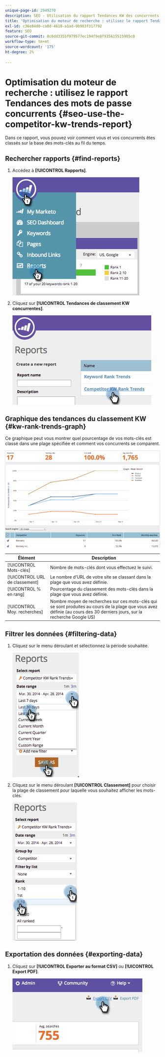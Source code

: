 ```yaml
---
unique-page-id: 2949270
description: SEO - Utilisation du rapport Tendances KW des concurrents - Documents Marketo - Documentation du produit
title: 'Optimisation du moteur de recherche : utilisez le rapport Tendances des mots de passe concurrents'
exl-id: c36e84d0-ca8d-4618-a1ad-9b903f317792
feature: SEO
source-git-commit: 0c0dd3355f979577ec194f9e8f935615515905c0
workflow-type: tm+mt
source-wordcount: '175'
ht-degree: 2%

---
```


# Optimisation du moteur de recherche : utilisez le rapport Tendances des mots de passe concurrents {#seo-use-the-competitor-kw-trends-report}

Dans ce rapport, vous pouvez voir comment vous et vos concurrents êtes classés sur la base des mots-clés au fil du temps.

## Rechercher rapports {#find-reports}

1. Accédez à **[!UICONTROL Rapports]**.

   ![](assets/image2014-9-18-14-3a6-3a18.png)

1. Cliquez sur **[!UICONTROL Tendances de classement KW concurrentes]**.

   ![](assets/image2014-9-18-14-3a6-3a37.png)

## Graphique des tendances du classement KW {#kw-rank-trends-graph}

Ce graphique peut vous montrer quel pourcentage de vos mots-clés est classé dans une plage spécifiée et comment vos concurrents se comparent.

![](assets/image2014-9-18-14-3a7-3a1.png)

| Élément | Description |
|---|---|
| [!UICONTROL Mots-clés] | Nombre de mots-clés dont vous effectuez le suivi. |
| [!UICONTROL URL de classement] | Le nombre d’URL de votre site se classant dans la plage que vous avez définie. |
| [!UICONTROL  % en rang] | Pourcentage du classement des mots-clés dans la plage que vous avez définie. |
| [!UICONTROL Moy. recherches] | Nombre moyen de recherches sur ces mots-clés qui se sont produites au cours de la plage que vous avez définie (au cours des 30 derniers jours, sur la recherche Google US) |

## Filtrer les données {#filtering-data}

1. Cliquez sur le menu déroulant et sélectionnez la période souhaitée.

   ![](assets/image2014-9-18-14-3a7-3a17.png)

1. Cliquez sur le menu déroulant **[!UICONTROL Classement]** pour choisir la plage de classement pour laquelle vous souhaitez afficher les mots-clés.

   ![](assets/image2014-9-18-14-3a8-3a26.png)

## Exportation des données {#exporting-data}

1. Cliquez sur **[!UICONTROL Exporter au format CSV]** ou **[!UICONTROL Export PDF]**.

   ![](assets/image2014-9-18-14-3a9-3a49.png)
